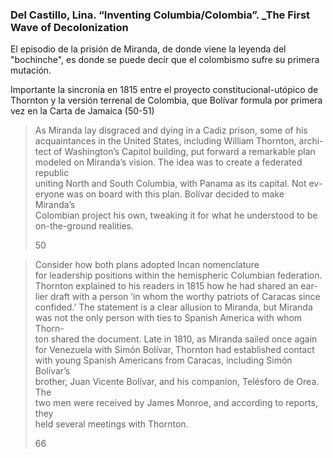 ### Del Castillo, Lina. “Inventing Columbia/Colombia”. _The First Wave of Decolonization

El episodio de la prisión de Miranda, de donde viene la leyenda del "bochinche", es donde se puede decir que el colombismo sufre su primera mutación.


Importante la sincronía en 1815 entre el proyecto constitucional-utópico de Thornton y la versión terrenal de Colombia, que Bolívar formula por primera vez en la Carta de Jamaica (50-51)


> As Miranda lay disgraced and dying in a Cadiz prison, some of his  
> acquaintances in the United States, including William Thornton, archi-  
> tect of Washington’s Capitol building, put forward a remarkable plan  
> modeled on Miranda’s vision. The idea was to create a federated republic  
> uniting North and South Columbia, with Panama as its capital. Not ev-  
> eryone was on board with this plan. Bolívar decided to make Miranda’s  
> Colombian project his own, tweaking it for what he understood to be  
> on-the-ground realities.
> 
> 50

> Consider how both plans adopted Incan nomenclature  
> for leadership positions within the hemispheric Columbian federation.  
> Thornton explained to his readers in 1815 how he had shared an ear-  
> lier draft with a person ‘in whom the worthy patriots of Caracas since  
> confided.’ The statement is a clear allusion to Miranda, but Miranda  
> was not the only person with ties to Spanish America with whom Thorn-  
> ton shared the document. Late in 1810, as Miranda sailed once again  
> for Venezuela with Simón Bolívar, Thornton had established contact  
> with young Spanish Americans from Caracas, including Simón Bolívar’s  
> brother, Juan Vicente Bolívar, and his companion, Telésforo de Orea. The  
> two men were received by James Monroe, and according to reports, they  
> held several meetings with Thornton.
> 
> 66